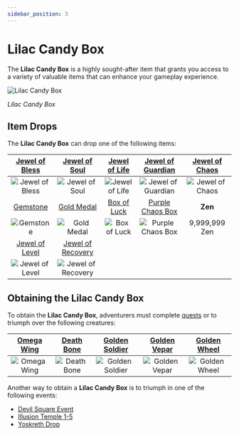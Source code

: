 ```yaml
---
sidebar_position: 3
---
```


# Lilac Candy Box

The **Lilac Candy Box** is a highly sought-after item that grants you access to a variety of valuable items that can enhance your gameplay experience.

![Lilac Candy Box](/img/items/item-bags/lilac-candy-box.png)

_Lilac Candy Box_

## Item Drops

The **Lilac Candy Box** can drop one of the following items:

| [Jewel of Bless](/items/jewels/regular-jewels/jewel-of-bless) |    [Jewel of Soul](/items/jewels/regular-jewels/jewel-of-soul)     | [Jewel of Life](/items/jewels/regular-jewels/jewel-of-life) | [Jewel of Guardian](/items/jewels/regular-jewels/jewel-of-guardian) | [Jewel of Chaos](/items/jewels/regular-jewels/jewel-of-chaos) |
| :-----------------------------------------------------------: | :----------------------------------------------------------------: | :---------------------------------------------------------: | :-----------------------------------------------------------------: | :-----------------------------------------------------------: |
|        ![Jewel of Bless](/img/items/jewels/bless.png)         |            ![Jewel of Soul](/img/items/jewels/soul.png)            |        ![Jewel of Life](/img/items/jewels/life.png)         |        ![Jewel of Guardian](/img/items/jewels/guardian.png)         |        ![Jewel of Chaos](/img/items/jewels/chaos.png)         |
|       [Gemstone](/items/jewels/regular-jewels/gemstone)       |         [Gold Medal](/items/item-bags/non-exc/gold-medal)          |      [Box of Luck](/items/item-bags/misc/box-of-luck)       |     [Purple Chaos Box](/items/item-bags/misc/purple-chaos-box)      |                            **Zen**                            |
|          ![Gemstone](/img/items/jewels/gemstone.png)          |         ![Gold Medal](/img/items/item-bags/gold-medal.png)         |    ![Box of Luck](/img/items/item-bags/box-of-luck.png)     |   ![Purple Chaos Box](/img/items/item-bags/purple-chaos-box.png)    |                         9,999,999 Zen                         |
| [Jewel of Level](/items/jewels/superb-jewels/jewel-of-level)  | [Jewel of Recovery](/items/jewels/superb-jewels/jewel-of-recovery) |
|    ![Jewel of Level](/img/items/jewels/custom-orange.png)     |     ![Jewel of Recovery](/img/items/jewels/custom-purple.png)      |

## Obtaining the Lilac Candy Box

To obtain the **Lilac Candy Box**, adventurers must complete [quests](/gameplay-systems/quest-system) or to triumph over the following creatures:

|     [Omega Wing](/special-monsters/others/omega-wing)      |     [Death Bone](/special-monsters/invasions/death-king)      | [Golden Soldier](/special-monsters/invasions/golden-dragon) | [Golden Vepar](/special-monsters/invasions/golden-dragon) |   [Golden Wheel](/special-monsters/invasions/golden-dragon)    |
| :--------------------------------------------------------: | :-----------------------------------------------------------: | :---------------------------------------------------------: | :-------------------------------------------------------: | :------------------------------------------------------------: |
| ![Omega Wing](/img/monsters/special/others/omega-wing.jpg) | ![Death Bone](/img/monsters/special/invasions/death-bone.jpg) | ![Golden Soldier](/img/monsters/special/golden/soldier.jpg) |  ![Golden Vepar](/img/monsters/special/golden/vepar.jpg)  | ![Golden Wheel](/img/monsters/special/golden/golden-wheel.jpg) |

Another way to obtain a **Lilac Candy Box** is to triumph in one of the following events:

- [Devil Square Event](/events/devil-square)
- [Illusion Temple 1-5](/events/illusion-temple)
- [Yoskreth Drop](/events/others/yoskreth-drop)
